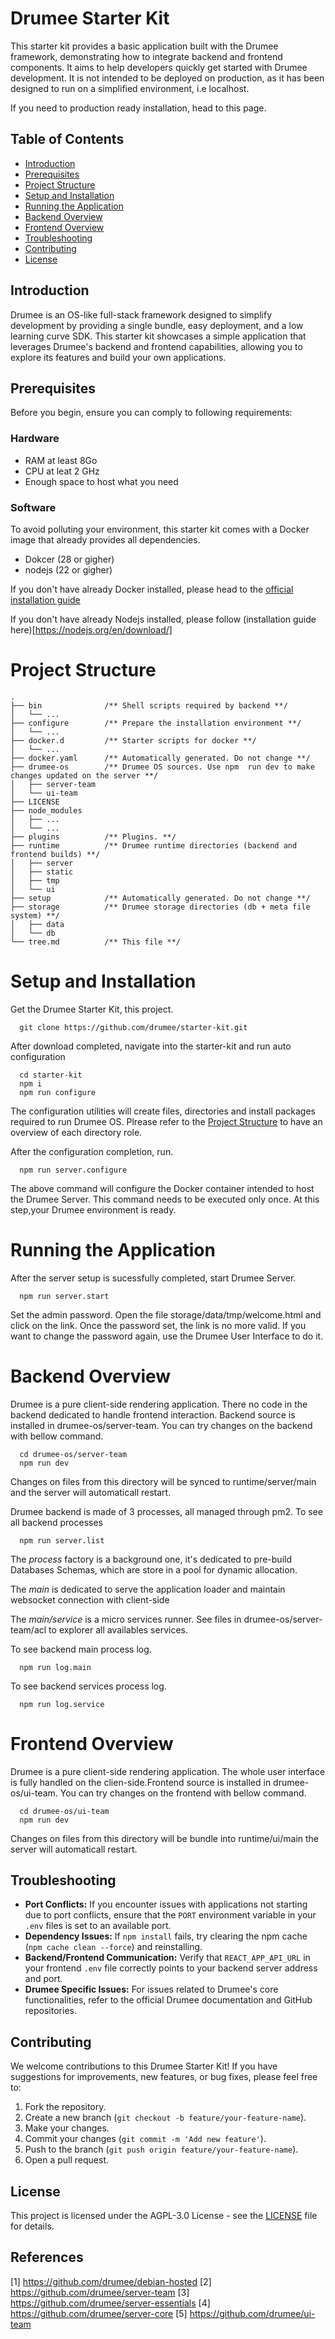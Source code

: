 # Drumee Starter Kit

This starter kit provides a basic application built with the Drumee framework, demonstrating how to integrate backend and frontend components. It aims to help developers quickly get started with Drumee development. It is not intended to be deployed on production, as it has been designed to run on a simplified environment, i.e localhost.

If you need to production ready installation, head to this page.

## Table of Contents

- [Introduction](#introduction)
- [Prerequisites](#prerequisites)
- [Project Structure](#project-structure)
- [Setup and Installation](#setup-and-installation)
- [Running the Application](#running-the-application)
- [Backend Overview](#backend-overview)
- [Frontend Overview](#frontend-overview)
- [Troubleshooting](#troubleshooting)
- [Contributing](#contributing)
- [License](#license)



## Introduction

Drumee is an OS-like full-stack framework designed to simplify development by providing a single bundle, easy deployment, and a low learning curve SDK. This starter kit showcases a simple application that leverages Drumee's backend and frontend capabilities, allowing you to explore its features and build your own applications.


## Prerequisites

Before you begin, ensure you can comply to following requirements:

### Hardware
- RAM at least 8Go
- CPU at leat 2 GHz
- Enough space to host what you need

### Software
To avoid polluting your environment, this starter kit comes with a Docker image that already provides all dependencies. 
- Dokcer (28 or gigher)
- nodejs (22 or gigher)

If you don't have already Docker installed, please head to the [official installation guide](https://docs.docker.com/engine/install/debian/)

If you don't have already Nodejs installed, please follow (installation guide here)[https://nodejs.org/en/download/]


# Project Structure

```
.
├── bin              /** Shell scripts required by backend **/
│   └── ...
├── configure        /** Prepare the installation environment **/
│   └── ...
├── docker.d         /** Starter scripts for docker **/
│   └── ...
├── docker.yaml      /** Automatically generated. Do not change **/
├── drumee-os        /** Drumee OS sources. Use npm  run dev to make changes updated on the server **/
│   ├── server-team
│   └── ui-team
├── LICENSE
├── node_modules
│   ├── ...
│   └── ...
├── plugins          /** Plugins. **/
├── runtime          /** Drumee runtime directories (backend and frontend builds) **/
│   ├── server
│   ├── static
│   ├── tmp
│   └── ui
├── setup            /** Automatically generated. Do not change **/
├── storage          /** Drumee storage directories (db + meta file system) **/
│   ├── data
│   └── db
└── tree.md          /** This file **/
```


# Setup and Installation

Get the Drumee Starter Kit, this project.

```
  git clone https://github.com/drumee/starter-kit.git
```

After download completed, navigate into the starter-kit and run auto configuration

```
  cd starter-kit
  npm i
  npm run configure
```

The configuration utilities will create files, directories and install packages required to run Drumee OS. Plrease refer to the [Project Structure](#project-structure) to have an overview of each directory role. 

After the configuration completion, run. 

```
  npm run server.configure

```

The above command will configure the Docker container intended to host the Drumee Server. This command needs to be executed only once. At this step,your Drumee environment is ready.


# Running the Application

 After the server setup is sucessfully completed, start Drumee Server.

```
  npm run server.start
```

Set the admin password. Open the file storage/data/tmp/welcome.html and click on the link. Once the password set, the link is no more valid. If you want to change the password again, use the Drumee User Interface to do it.


# Backend Overview

Drumee is a pure client-side rendering application. There no code in the backend dedicated to handle frontend interaction. Backend source is installed in drumee-os/server-team. You can try changes on the backend with bellow command. 

```
  cd drumee-os/server-team 
  npm run dev
```

Changes on files from this directory will be synced to runtime/server/main and the server will automaticall restart.

Drumee backend is made of 3 processes, all managed through pm2.
To see all backend processes 

```
  npm run server.list
```

The *process* factory is a background one, it's dedicated to pre-build Databases Schemas, which are store in a pool for dynamic allocation.

The *main* is dedicated to serve the application loader and maintain websocket connection with client-side

The *main/service* is a micro services runner. See files in drumee-os/server-team/acl to explorer all availables services.

To see backend main process log. 

```
  npm run log.main
```

To see backend services process log. 

```
  npm run log.service
```

# Frontend Overview
Drumee is a pure client-side rendering application. The whole user interface is fully handled on the clien-side.Frontend source is installed in drumee-os/ui-team. You can try changes on the frontend with bellow command.

```
  cd drumee-os/ui-team 
  npm run dev
```

Changes on files from this directory will be bundle into runtime/ui/main the server will automaticall restart.




## Troubleshooting

*   **Port Conflicts:** If you encounter issues with applications not starting due to port conflicts, ensure that the `PORT` environment variable in your `.env` files is set to an available port.
*   **Dependency Issues:** If `npm install` fails, try clearing the npm cache (`npm cache clean --force`) and reinstalling.
*   **Backend/Frontend Communication:** Verify that `REACT_APP_API_URL` in your frontend `.env` file correctly points to your backend server address and port.
*   **Drumee Specific Issues:** For issues related to Drumee's core functionalities, refer to the official Drumee documentation and GitHub repositories.

## Contributing

We welcome contributions to this Drumee Starter Kit! If you have suggestions for improvements, new features, or bug fixes, please feel free to:

1.  Fork the repository.
2.  Create a new branch (`git checkout -b feature/your-feature-name`).
3.  Make your changes.
4.  Commit your changes (`git commit -m 'Add new feature'`).
5.  Push to the branch (`git push origin feature/your-feature-name`).
6.  Open a pull request.

## License

This project is licensed under the AGPL-3.0 License - see the [LICENSE](LICENSE) file for details.

## References

[1] https://github.com/drumee/debian-hosted
[2] https://github.com/drumee/server-team
[3] https://github.com/drumee/server-essentials
[4] https://github.com/drumee/server-core
[5] https://github.com/drumee/ui-team



